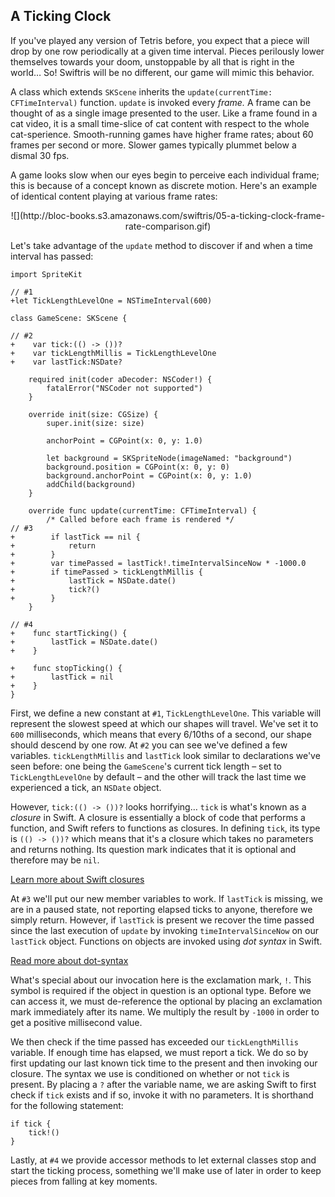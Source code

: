 ## A Ticking Clock

If you've played any version of Tetris before, you expect that a piece will drop by one row periodically at a given time interval. Pieces perilously lower themselves towards your doom, unstoppable by all that is right in the world… So! Swiftris will be no different, our game will mimic this behavior.

A class which extends `SKScene` inherits the `update(currentTime: CFTimeInterval)` function. `update` is invoked every *frame.* A frame can be thought of as a single image presented to the user. Like a frame found in a cat video, it is a small time-slice of cat content with respect to the whole cat-sperience. Smooth-running games have higher frame rates; about 60 frames per second or more. Slower games typically plummet below a dismal 30 fps.

A game looks slow when our eyes begin to perceive each individual frame; this is because of a concept known as discrete motion. Here's an example of identical content playing at various frame rates:

<center>![](http://bloc-books.s3.amazonaws.com/swiftris/05-a-ticking-clock-frame-rate-comparison.gif)</center>

Let's take advantage of the `update` method to discover if and when a time interval has passed:

```objc(GameScene.swift)
import SpriteKit

// #1
+let TickLengthLevelOne = NSTimeInterval(600)

class GameScene: SKScene {

// #2
+    var tick:(() -> ())?
+    var tickLengthMillis = TickLengthLevelOne
+    var lastTick:NSDate?

    required init(coder aDecoder: NSCoder!) {
        fatalError("NSCoder not supported")
    }

    override init(size: CGSize) {
        super.init(size: size)

        anchorPoint = CGPoint(x: 0, y: 1.0)

        let background = SKSpriteNode(imageNamed: "background")
        background.position = CGPoint(x: 0, y: 0)
        background.anchorPoint = CGPoint(x: 0, y: 1.0)
        addChild(background)
    }

    override func update(currentTime: CFTimeInterval) {
        /* Called before each frame is rendered */
// #3
+        if lastTick == nil {
+            return
+        }
+        var timePassed = lastTick!.timeIntervalSinceNow * -1000.0
+        if timePassed > tickLengthMillis {
+            lastTick = NSDate.date()
+            tick?()
+        }
    }

// #4
+    func startTicking() {
+        lastTick = NSDate.date()
+    }

+    func stopTicking() {
+        lastTick = nil
+    }
}
```

First, we define a new constant at `#1`, `TickLengthLevelOne`. This variable will represent the slowest speed at which our shapes will travel. We've set it to `600` milliseconds, which means that every 6/10<super>ths</super> of a second, our shape should descend by one row. At `#2` you can see we've defined a few variables. `tickLengthMillis` and `lastTick` look similar to declarations we've seen before: one being the `GameScene`'s current tick length – set to `TickLengthLevelOne` by default – and the other will track the last time we experienced a tick, an `NSDate` object.

However, `tick:(() -> ())?` looks horrifying… `tick` is what's known as a *closure* in Swift. A closure is essentially a block of code that performs a function, and Swift refers to functions as  closures. In defining `tick`, its type is `(() -> ())?` which means that it's a closure which takes no parameters and returns nothing. Its question mark indicates that it is optional and therefore may be `nil`.

[Learn more about Swift closures](https://developer.apple.com/library/prerelease/ios/documentation/swift/conceptual/swift_programming_language/Closures.html)

At `#3` we'll put our new member variables to work. If `lastTick` is missing, we are in a paused state, not reporting elapsed ticks to anyone, therefore we simply return. However, if `lastTick` is present we recover the time passed since the last execution of `update` by invoking `timeIntervalSinceNow` on our `lastTick` object. Functions on objects are invoked using *dot syntax* in Swift.

[Read more about dot-syntax](https://developer.apple.com/library/prerelease/ios/documentation/Swift/Conceptual/Swift_Programming_Language/ClassesAndStructures.html)

What's special about our invocation here is the exclamation mark, `!`. This symbol is required if the object in question is an optional type. Before we can access it, we must de-reference the optional by placing an exclamation mark immediately after its name. We multiply the result by `-1000` in order to get a positive millisecond value.

We then check if the time passed has exceeded our `tickLengthMillis` variable. If enough time has elapsed, we must report a tick. We do so by first updating our last known tick time to the present and then invoking our closure. The syntax we use is conditioned on whether or not `tick` is present. By placing a `?` after the variable name, we are asking Swift to first check if `tick` exists and if so, invoke it with no parameters. It is shorthand for the following statement:

```objc
if tick {
    tick!()
}
```

Lastly, at `#4` we provide accessor methods to let external classes stop and start the ticking process, something we'll make use of later in order to keep pieces from falling at key moments.
